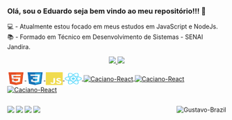 ### Olá, sou o Eduardo seja bem vindo ao meu repositório!!!  👋

💻 - Atualmente estou focado em meus estudos em JavaScript e NodeJs. </br>
📚 - Formado em Técnico em Desenvolvimento de Sistemas - SENAI Jandira. </br>

<div align="center">
  <a href="https://github.com/EduardoCaciano">
  <img height="180em" src="https://github-readme-stats.vercel.app/api?username=EduardoCaciano&show_icons=true&theme=dracula&include_all_commits=true&count_private=true"/>
  <img height="180em" src="https://github-readme-stats.vercel.app/api/top-langs/?username=EduardoCaciano&layout=compact&langs_count=7&theme=dracula"/>
</div>
  
  <div style="display: inline_block"><br>
    <img align="center" alt="Caciano-HTML" height="30" width="40" src="https://raw.githubusercontent.com/devicons/devicon/master/icons/html5/html5-original.svg">
  <img align="center" alt="Caciano-CSS" height="30" width="40" src="https://raw.githubusercontent.com/devicons/devicon/master/icons/css3/css3-original.svg">
  <img align="center" alt="Caciano-Js" height="30" width="40" src="https://raw.githubusercontent.com/devicons/devicon/master/icons/javascript/javascript-plain.svg">
  <img align="center" alt="Caciano-React" height="30" width="40" src="https://raw.githubusercontent.com/devicons/devicon/master/icons/react/react-original.svg">
    <img align="center" alt="Caciano-React" height="30" width="40" src="https://cdn.jsdelivr.net/gh/devicons/devicon/icons/nodejs/nodejs-plain-wordmark.svg">
    <img align="center" alt="Caciano-React" height="30" width="40" src="https://cdn.jsdelivr.net/gh/devicons/devicon/icons/php/php-original.svg">
    <img align="center" alt="Caciano-React" height="30" width="40" src="https://img.icons8.com/external-soft-fill-juicy-fish/60/000000/external-sql-coding-and-development-soft-fill-soft-fill-juicy-fish.png"/>
    

  
  ##
 
<div> 
  <a href="https://www.instagram.com/eduardocaciano_/" target="_blank"><img src="https://img.shields.io/badge/-Instagram-%23E4405F?style=for-the-badge&logo=instagram&logoColor=white" target="_blank"></a>
  <a href="https://www.linkedin.com/in/eduardo-da-silva-caciano-5b5281206/" target="_blank"><img src="https://img.shields.io/badge/-LinkedIn-%230077B5?style=for-the-badge&logo=linkedin&logoColor=white" target="_blank"></a> 
  <a href = "https://api.whatsapp.com/send?phone=5511986964639&text=Ol%C3%A1%20Eduardo%2C%20vim%20pelo%20seu%20perfil%20do%20GitHub!!!.%20"><img src="https://img.shields.io/badge/WhatsApp-25D366?style=for-the-badge&logo=whatsapp&logoColor=white" target="_blank"></a>
  <a href = "mailto:eduardocaciano15@gmail.com"><img src="https://img.shields.io/badge/-Gmail-%23333?style=for-the-badge&logo=gmail&logoColor=white" target="_blank"></a>
  
  <img align="right" alt="Gustavo-Brazil" src="https://media.giphy.com/media/bIqdxoOVJ2oak/giphy.gif">
 
</div>
